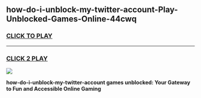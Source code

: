 
## how-do-i-unblock-my-twitter-account-Play-Unblocked-Games-Online-44cwq
<h3>
<a href="https://premium76.site?title=how-do-i-unblock-my-twitter-account&ref=25A">CLICK TO PLAY</a></h3>
<hr>

<h3>
<a href="https://premium76.site?title=how-do-i-unblock-my-twitter-account&ref=25A">CLICK 2 PLAY</a>
  
</h3>

<a href="https://premium76.site?title=how-do-i-unblock-my-twitter-account&ref=25A"><img src="https://clearcache.store/games.png"></a>


**how-do-i-unblock-my-twitter-account games unblocked: Your Gateway to Fun and Accessible Online Gaming**
